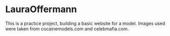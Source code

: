 # LauraOffermann
This is a practice project, building a basic website for a model. Images used were taken from cocainemodels.com and celebmafia.com.
